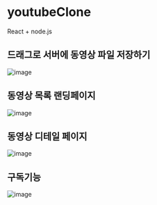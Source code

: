 # youtubeClone
React + node.js

## 드래그로 서버에 동영상 파일 저장하기
![image](https://user-images.githubusercontent.com/76252074/122213717-33b07600-cee4-11eb-9a53-f8d43e006e70.png)

## 동영상 목록 랜딩페이지
![image](https://user-images.githubusercontent.com/76252074/122504304-ff989a80-d034-11eb-8cfb-957b41c4037c.png)

## 동영상 디테일 페이지
![image](https://user-images.githubusercontent.com/76252074/122504275-eee82480-d034-11eb-84d2-2b9b006a1627.png)

## 구독기능
![image](https://user-images.githubusercontent.com/76252074/122698469-53e48a00-d282-11eb-8057-dbc3d6547437.png)



